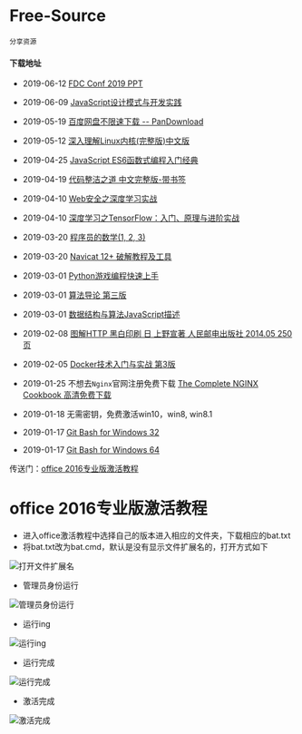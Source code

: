 # Free-Source
    分享资源

#### 下载地址

* 2019-06-12 [FDC Conf 2019 PPT](https://github.com/Rain120/Free-Source/releases/tag/0.0.18)

* 2019-06-09 [JavaScript设计模式与开发实践](https://github.com/Rain120/Free-Source/releases/tag/0.0.17)

* 2019-05-19 [百度网盘不限速下载 -- PanDownload](https://github.com/Rain120/Free-Source/releases/tag/0.0.16)

* 2019-05-12 [深入理解Linux内核(完整版)中文版](https://github.com/Rain120/Free-Source/releases/tag/0.0.15)

* 2019-04-25 [JavaScript ES6函数式编程入门经典](https://github.com/Rain120/Free-Source/releases/tag/0.0.14)

* 2019-04-19 [代码整洁之道 中文完整版-带书签](https://github.com/Rain120/Free-Source/releases/tag/0.0.13)

* 2019-04-10 [Web安全之深度学习实战](https://github.com/Rain120/Free-Source/releases/tag/0.0.11)

* 2019-04-10 [深度学习之TensorFlow：入门、原理与进阶实战](https://github.com/Rain120/Free-Source/releases/tag/0.0.10)

* 2019-03-20 [程序员的数学(1, 2, 3)](https://github.com/Rain120/Free-Source/releases/tag/0.0.9)

* 2019-03-20 [Navicat 12+ 破解教程及工具](https://github.com/Rain120/Free-Source/releases/tag/0.0.8)

* 2019-03-01 [Python游戏编程快速上手](https://github.com/Rain120/Free-Source/releases/tag/0.0.7)

* 2019-03-01 [算法导论 第三版](https://github.com/Rain120/Free-Source/releases/tag/0.0.6)

* 2019-03-01 [数据结构与算法JavaScript描述](https://github.com/Rain120/Free-Source/releases/tag/0.0.5)

* 2019-02-08 [图解HTTP 黑白印刷 日 上野宣著 人民邮电出版社 2014.05 250页](https://github.com/Rain120/Free-Source/archive/0.0.4.zip)

* 2019-02-05 [Docker技术入门与实战  第3版](https://github.com/Rain120/Free-Source/archive/0.0.3.zip)

* 2019-01-25 不想去`Nginx`官网注册免费下载 [The Complete NGINX Cookbook 高清免费下载](https://github.com/Rain120/Free-Source/releases/download/0.0.2/The.Complete.NGINX.Cookbook.pdf)

* 2019-01-18 无需密钥，免费激活win10，win8, win8.1

* 2019-01-17 [Git Bash for Windows 32](https://github.com/Rain120/Free-Source/releases/download/0.0.1/Git-2.18.0-32-bit.exe)

* 2019-01-17 [Git Bash for Windows 64](https://github.com/Rain120/Free-Source/releases/download/0.0.1/Git-2.18.0-64-bit.exe)

传送门：[office 2016专业版激活教程](https://github.com/Rain120/Free-Source/tree/master/office%20%E7%A0%B4%E8%A7%A3%E6%95%99%E7%A8%8B)

# office 2016专业版激活教程
  - 进入office激活教程中选择自己的版本进入相应的文件夹，下载相应的bat.txt
  - 将bat.txt改为bat.cmd，默认是没有显示文件扩展名的，打开方式如下
  
  ![打开文件扩展名](https://camo.githubusercontent.com/793c31d81d64f2ed946053fb9bd71aac153550af/68747470733a2f2f706963332e7a68696d672e636f6d2f38302f76322d31333262336135376131626530656565323033373735353239653666336330325f68642e6a7067)
  - 管理员身份运行
  
![管理员身份运行](https://pic2.zhimg.com/80/v2-a8edacb5e790ccae2819e58286f5763f_hd.jpg)
  - 运行ing
  
  ![运行ing](https://camo.githubusercontent.com/d3e4ac83c39b927564130d744920215214e49a20/68747470733a2f2f706963342e7a68696d672e636f6d2f38302f76322d36653961353662626130336266633161343765646232373762306630373632355f68642e6a7067)
  - 运行完成
  
  ![运行完成](https://camo.githubusercontent.com/25de5d5a4f35f0cdb01c0c2277ff1209ab6551d5/68747470733a2f2f706963332e7a68696d672e636f6d2f38302f76322d63663437343531316534333433353835613834373162313063393337663231645f68642e6a7067)
  - 激活完成
  
   ![激活完成](https://pic4.zhimg.com/80/v2-df6d0820be380896756cdf913b91baa7_hd.jpg)
